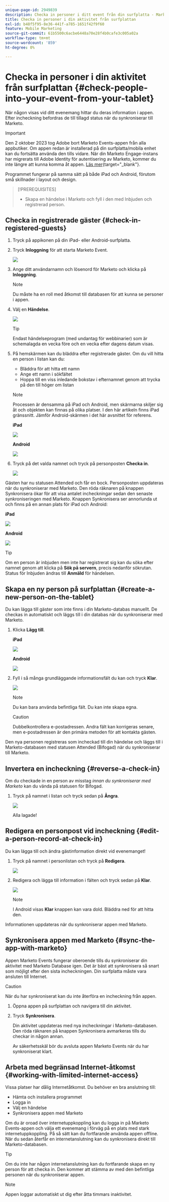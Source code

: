 ```yaml
---
unique-page-id: 2949839
description: Checka in personer i ditt event från din surfplatta - Marketo Docs - produktdokumentation
title: Checka in personer i din aktivitet från surfplattan
exl-id: b48f5f95-8e36-441f-a785-1651f42f9f60
feature: Mobile Marketing
source-git-commit: 61b5500c6acbe6448a70e28f4b0cafe3c005a02a
workflow-type: tm+mt
source-wordcount: '859'
ht-degree: 0%

---
```


# Checka in personer i din aktivitet från surfplattan {#check-people-into-your-event-from-your-tablet}

När någon visas vid ditt evenemang hittar du deras information i appen. Efter incheckning befordras de till tillagd status när du synkroniserar till Marketo.

>[!IMPORTANT]
>
>Den 2 oktober 2023 tog Adobe bort Marketo Events-appen från alla appbutiker. Om appen redan är installerad på din surfplatta/mobila enhet kan du fortsätta använda den tills vidare. När din Marketo Engage-instans har migrerats till Adobe Identity för autentisering av Marketo, kommer du inte längre att kunna komma åt appen. [Läs mer](https://nation.marketo.com/t5/product-discussions/marketo-events-app-and-marketo-moments-app-end-of-life/m-p/340712/highlight/true#M193869){target="_blank"}.

Programmet fungerar på samma sätt på både iPad och Android, förutom små skillnader i layout och design.

>[!PREREQUISITES]
>
>* Skapa en händelse i Marketo och fyll i den med Inbjuden och registrerad person.

## Checka in registrerade gäster {#check-in-registered-guests}

1. Tryck på appikonen på din iPad- eller Android-surfplatta.

1. Tryck **Inloggning** för att starta Marketo Event.

   ![](assets/1.jpg)

1. Ange ditt användarnamn och lösenord för Marketo och klicka på **Inloggning**.

   >[!NOTE]
   >
   >Du måste ha en roll med åtkomst till databasen för att kunna se personer i appen.

1. Välj en **Händelse**.

   ![](assets/2.jpg)

   >[!TIP]
   >
   >Endast händelseprogram (med undantag för webbinarier) som är schemalagda en vecka före och en vecka efter dagens datum visas.

1. På hemskärmen kan du bläddra efter registrerade gäster. Om du vill hitta en person i listan kan du:

   * Bläddra för att hitta ett namn
   * Ange ett namn i sökfältet
   * Hoppa till en viss inledande bokstav i efternamnet genom att trycka på den till höger om listan

   >[!NOTE]
   >
   >Processen är densamma på iPad och Android, men skärmarna skiljer sig åt och objekten kan finnas på olika platser. I den här artikeln finns iPad gränssnitt. Jämför Android-skärmen i det här avsnittet för referens.

   **iPad**

   ![](assets/image2016-4-15-11-3a55-3a11.png)

   **Android**

   ![](assets/image2016-4-15-14-3a50-3a19.png)

1. Tryck på det valda namnet och tryck på personposten **Checka in**.

   ![](assets/img-0068-35-hands.png)

Gästen har nu statusen Attended och får en bock. Personposten uppdateras när du synkroniserar med Marketo. Den röda räknaren på knappen Synkronisera ökar för att visa antalet incheckningar sedan den senaste synkroniseringen med Marketo. Knappen Synkronisera ser annorlunda ut och finns på en annan plats för iPad och Android:

**iPad**

![](assets/image2016-4-12-14-3a25-3a13.png)

**Android**

![](assets/image2016-4-15-14-3a58-3a6.png)

>[!TIP]
>
>Om en person är inbjuden men inte har registrerat sig kan du söka efter namnet genom att klicka på **Sök på servern**, precis nedanför sökrutan. Status för Inbjuden ändras till **Anmäld** för händelsen.

## Skapa en ny person på surfplattan {#create-a-new-person-on-the-tablet}

Du kan lägga till gäster som inte finns i din Marketo-databas manuellt. De checkas in automatiskt och läggs till i din databas när du synkroniserar med Marketo.

1. Klicka **Lägg till**.

   **iPad**

   ![](assets/image2016-4-15-11-3a58-3a51.png)

   **Android**

   ![](assets/image2016-4-15-15-3a2-3a38.png)

1. Fyll i så många grundläggande informationsfält du kan och tryck **Klar**.

   ![](assets/image2016-4-15-11-3a33-3a59.png)

   >[!NOTE]
   >
   >Du kan bara använda befintliga fält. Du kan inte skapa egna.

   >[!CAUTION]
   >
   >Dubbelkontrollera e-postadressen. Andra fält kan korrigeras senare, men e-postadressen är den primära metoden för att kontakta gästen.

Den nya personen registreras som incheckad till din händelse och läggs till i Marketo-databasen med statusen Attended (Bifogad) när du synkroniserar till Marketo.

## Invertera en incheckning {#reverse-a-check-in}

Om du checkade in en person av misstag _innan du synkroniserar med Marketo_ kan du vända på statusen för Bifogad.

1. Tryck på namnet i listan och tryck sedan på **Ångra**.

   ![](assets/image2016-4-15-11-3a38-3a31.png)

   Alla lagade!

## Redigera en personpost vid incheckning {#edit-a-person-record-at-check-in}

Du kan lägga till och ändra gästinformation direkt vid evenemanget!

1. Tryck på namnet i personlistan och tryck på **Redigera**.

   ![](assets/image2016-4-15-11-3a43-3a46.png)

1. Redigera och lägga till information i fälten och tryck sedan på **Klar**.

   ![](assets/image2016-4-15-11-3a50-3a18.png)

   >[!NOTE]
   >
   >I Android visas **Klar** knappen kan vara dold. Bläddra ned för att hitta den.

Informationen uppdateras när du synkroniserar appen med Marketo.

## Synkronisera appen med Marketo {#sync-the-app-with-marketo}

Appen Marketo Events fungerar oberoende tills du synkroniserar din aktivitet med Marketo Database igen. Det är bäst att synkronisera så snart som möjligt efter den sista incheckningen. Din surfplatta måste vara ansluten till Internet.

>[!CAUTION]
>
>När du har synkroniserat kan du inte återföra en incheckning från appen.

1. Öppna appen på surfplattan och navigera till din aktivitet.

1. Tryck **Synkronisera**.

   Din aktivitet uppdateras med nya incheckningar i Marketo-databasen. Den röda räknaren på knappen Synkronisera avmarkeras tills du checkar in någon annan.

   Av säkerhetsskäl bör du avsluta appen Marketo Events när du har synkroniserat klart.

## Arbeta med begränsad Internet-åtkomst {#working-with-limited-internet-access}

Vissa platser har dålig Internetåtkomst. Du behöver en bra anslutning till:

* Hämta och installera programmet
* Logga in
* Välj en händelse
* Synkronisera appen med Marketo

Om du är oroad över internetuppkoppling kan du logga in på Marketo Events-appen och välja ett evenemang i förväg på en plats med stark internetuppkoppling. På så sätt kan du fortfarande använda appen offline. När du sedan återfår en internetanslutning kan du synkronisera direkt till Marketo-databasen.

>[!TIP]
>
>Om du inte har någon internetanslutning kan du fortfarande skapa en ny person för att checka in. Den kommer att stämma av med den befintliga personen när du synkroniserar appen.

>[!NOTE]
>
>Appen loggar automatiskt ut dig efter åtta timmars inaktivitet.
